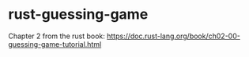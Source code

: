 # rust-guessing-game
Chapter 2 from the rust book: https://doc.rust-lang.org/book/ch02-00-guessing-game-tutorial.html
